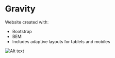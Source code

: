 # Gravity
Website created with:
* Bootstrap
* BEM
* Includes adaptive layouts for tablets and mobiles

![Alt text](img/shot.png?raw=true "Gravity")
